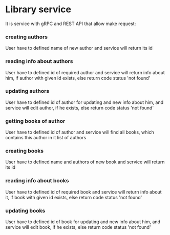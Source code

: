 # Library service

It is service with gRPC and REST API that allow make request:

### creating authors 

User have to defined name of new author and service will return its id

### reading info about authors

User have to defined id of required author and service will return info about him, 
if author with given id exists, else return code status 'not found'

### updating authors

User have to defined id of author for updating and new info about him, 
and service will edit author, if he exists, else return code status 'not found'



### getting books of author

User have to defined id of author and service will find all books, which contains
this author in it list of authors 


### creating books

User have to defined name and authors of new book and service will return its id

### reading info about books

User have to defined id of required book and service will return info about it,
if book with given id exists, else return code status 'not found'

### updating books

User have to defined id of book for updating and new info about him,
and service will edit book, if he exists, else return code status 'not found'


